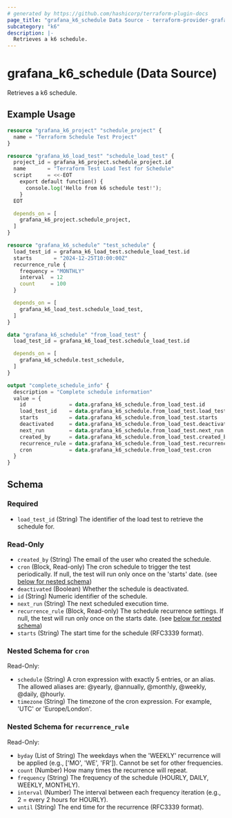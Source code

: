 ```yaml
---
# generated by https://github.com/hashicorp/terraform-plugin-docs
page_title: "grafana_k6_schedule Data Source - terraform-provider-grafana"
subcategory: "k6"
description: |-
  Retrieves a k6 schedule.
---
```


# grafana_k6_schedule (Data Source)

Retrieves a k6 schedule.

## Example Usage

```terraform
resource "grafana_k6_project" "schedule_project" {
  name = "Terraform Schedule Test Project"
}

resource "grafana_k6_load_test" "schedule_load_test" {
  project_id = grafana_k6_project.schedule_project.id
  name       = "Terraform Test Load Test for Schedule"
  script     = <<-EOT
    export default function() {
      console.log('Hello from k6 schedule test!');
    }
  EOT

  depends_on = [
    grafana_k6_project.schedule_project,
  ]
}

resource "grafana_k6_schedule" "test_schedule" {
  load_test_id = grafana_k6_load_test.schedule_load_test.id
  starts       = "2024-12-25T10:00:00Z"
  recurrence_rule {
    frequency = "MONTHLY"
    interval  = 12
    count     = 100
  }

  depends_on = [
    grafana_k6_load_test.schedule_load_test,
  ]
}

data "grafana_k6_schedule" "from_load_test" {
  load_test_id = grafana_k6_load_test.schedule_load_test.id

  depends_on = [
    grafana_k6_schedule.test_schedule,
  ]
}

output "complete_schedule_info" {
  description = "Complete schedule information"
  value = {
    id              = data.grafana_k6_schedule.from_load_test.id
    load_test_id    = data.grafana_k6_schedule.from_load_test.load_test_id
    starts          = data.grafana_k6_schedule.from_load_test.starts
    deactivated     = data.grafana_k6_schedule.from_load_test.deactivated
    next_run        = data.grafana_k6_schedule.from_load_test.next_run
    created_by      = data.grafana_k6_schedule.from_load_test.created_by
    recurrence_rule = data.grafana_k6_schedule.from_load_test.recurrence_rule
    cron            = data.grafana_k6_schedule.from_load_test.cron
  }
}
```

<!-- schema generated by tfplugindocs -->
## Schema

### Required

- `load_test_id` (String) The identifier of the load test to retrieve the schedule for.

### Read-Only

- `created_by` (String) The email of the user who created the schedule.
- `cron` (Block, Read-only) The cron schedule to trigger the test periodically. If null, the test will run only once on the 'starts' date. (see [below for nested schema](#nestedblock--cron))
- `deactivated` (Boolean) Whether the schedule is deactivated.
- `id` (String) Numeric identifier of the schedule.
- `next_run` (String) The next scheduled execution time.
- `recurrence_rule` (Block, Read-only) The schedule recurrence settings. If null, the test will run only once on the starts date. (see [below for nested schema](#nestedblock--recurrence_rule))
- `starts` (String) The start time for the schedule (RFC3339 format).

<a id="nestedblock--cron"></a>
### Nested Schema for `cron`

Read-Only:

- `schedule` (String) A cron expression with exactly 5 entries, or an alias. The allowed aliases are: @yearly, @annually, @monthly, @weekly, @daily, @hourly.
- `timezone` (String) The timezone of the cron expression. For example, 'UTC' or 'Europe/London'.


<a id="nestedblock--recurrence_rule"></a>
### Nested Schema for `recurrence_rule`

Read-Only:

- `byday` (List of String) The weekdays when the 'WEEKLY' recurrence will be applied (e.g., ['MO', 'WE', 'FR']). Cannot be set for other frequencies.
- `count` (Number) How many times the recurrence will repeat.
- `frequency` (String) The frequency of the schedule (HOURLY, DAILY, WEEKLY, MONTHLY).
- `interval` (Number) The interval between each frequency iteration (e.g., 2 = every 2 hours for HOURLY).
- `until` (String) The end time for the recurrence (RFC3339 format).
